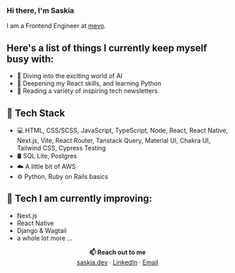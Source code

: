 ### Hi there, I'm Saskia

I am a Frontend Engineer at [mevo](https://mevo.co.nz/).

## Here's a list of things I currently keep myself busy with:

* 🤖  Diving into the exciting world of AI
* 🌱  Deepening my React skills, and learning Python
* 📰  Reading a variety of inspiring tech newsletters

## 💪 Tech Stack

* 💻  HTML, CSS/SCSS, JavaScript, TypeScript, Node, React, React Native, Next.js, Vite, React Router, Tanstack Query, Material UI, Chakra UI, Tailwind CSS, Cypress Testing
* 🛢️  SQL Lite, Postgres
* :cloud: A little bit of AWS
* ⚙️ Python, Ruby on Rails basics

## 🔮 Tech I am currently improving:
* Next.js
* React Native
* Django & Wagtail
* a whole lot more ...

<p align=center>
<b>📫 Reach out to me</b> <br>
<a href="https://www.saskia.dev">saskia.dev</a> · <a href="https://www.linkedin.com/in/saskia-leinberger/">LinkedIn</a> · <a href="mailto:hello@saskia.dev">Email</a>
</p>
